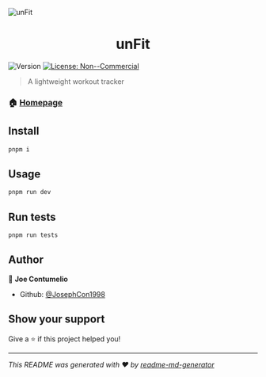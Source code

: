 ![unFit](http://url/to/img.png)

<h1 align="center">unFit</h1>
<p>
  <img alt="Version" src="https://img.shields.io/badge/version-1.0.0-blue.svg?cacheSeconds=2592000" />
  <a href="#" target="_blank">
    <img alt="License: Non--Commercial" src="https://img.shields.io/badge/License-Non--Commercial-yellow.svg" />
  </a>
</p>

> A lightweight workout tracker

### 🏠 [Homepage](unfit.app)

## Install

```sh
pnpm i
```

## Usage

```sh
pnpm run dev
```

## Run tests

```sh
pnpm run tests
```

## Author

👤 **Joe Contumelio**

- Github: [@JosephCon1998](https://github.com/JosephCon1998)

## Show your support

Give a ⭐️ if this project helped you!

---

_This README was generated with ❤️ by [readme-md-generator](https://github.com/kefranabg/readme-md-generator)_
